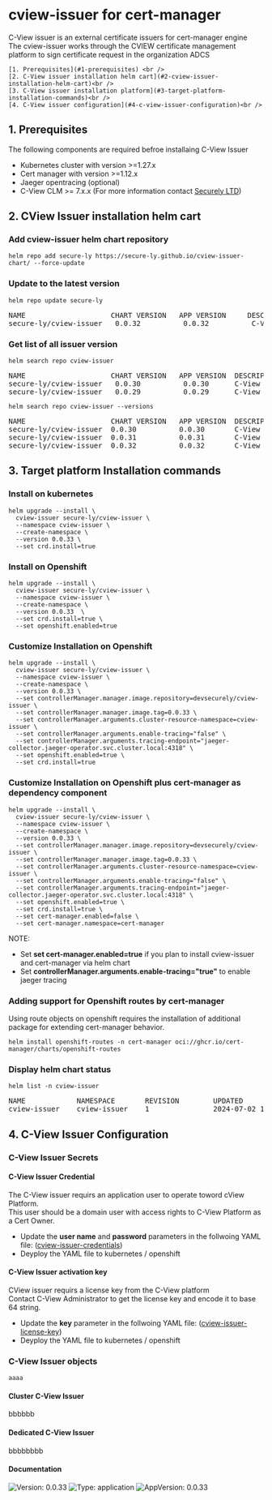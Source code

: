 # cview-issuer for cert-manager 

C-View issuer is an external certificate issuers for cert-manager engine <br />
The cview-issuer works through the CVIEW certificate management platform to sign certificate request in the organization ADCS 
    
    [1. Prerequisites](#1-prerequisites) <br />
    [2. C-View issuer installation helm cart](#2-cview-issuer-installation-helm-cart)<br />
    [3. C-View issuer installation platform](#3-target-platform-installation-commands)<br />
    [4. C-View issuer configuration](#4-c-view-issuer-configuration)<br />
        
## 1. Prerequisites 
The following components are required befroe installaing C-View Issuer 

- Kubernetes cluster with version >=1.27.x      
- Cert manager with version >=1.12.x 
- Jaeger opentracing (optional)
- C-View CLM >= 7.x.x (For more information contact [Securely LTD](https://www.secure-ly.com/contact-us-securely)) 

## 2. CView Issuer installation helm cart 

### Add cview-issuer helm chart repository
```console
helm repo add secure-ly https://secure-ly.github.io/cview-issuer-chart/ --force-update
```

### Update to the latest version 
```console
helm repo update secure-ly
```
<pre>
NAME                    CHART VERSION   APP VERSION     DESCRIPTION
secure-ly/cview-issuer   0.0.32          0.0.32          C-View issuser plugin for cert-manager
</pre>

### Get list of all issuer version
```console
helm search repo cview-issuer
```
<pre>
NAME                    CHART VERSION   APP VERSION  DESCRIPTION
secure-ly/cview-issuer   0.0.30          0.0.30      C-View issuser plugin for cert-manager
secure-ly/cview-issuer   0.0.29          0.0.29      C-View issuser plugin for cert-manager
</pre>

```console
helm search repo cview-issuer --versions 
```
<pre>
NAME                  	CHART VERSION	APP VERSION	 DESCRIPTION                           
secure-ly/cview-issuer	0.0.30       	0.0.30     	 C-View issuer plugin for cert-manager 
secure-ly/cview-issuer	0.0.31       	0.0.31     	 C-View issuer plugin for cert-manager     
secure-ly/cview-issuer	0.0.32       	0.0.32     	 C-View issuer plugin for cert-manager 
</pre>

## 3. Target platform Installation commands

### Install on kubernetes 

```console
helm upgrade --install \
  cview-issuer secure-ly/cview-issuer \
  --namespace cview-issuer \
  --create-namespace \
  --version 0.0.33 \
  --set crd.install=true
```
### Install on Openshift 

```console
helm upgrade --install \
  cview-issuer secure-ly/cview-issuer \
  --namespace cview-issuer \
  --create-namespace \
  --version 0.0.33  \
  --set crd.install=true \
  --set openshift.enabled=true
```
### Customize Installation on Openshift 

```console
helm upgrade --install \
  cview-issuer secure-ly/cview-issuer \
  --namespace cview-issuer \
  --create-namespace \
  --version 0.0.33 \
  --set controllerManager.manager.image.repository=devsecurely/cview-issuer \
  --set controllerManager.manager.image.tag=0.0.33 \
  --set controllerManager.arguments.cluster-resource-namespace=cview-issuer \
  --set controllerManager.arguments.enable-tracing="false" \
  --set controllerManager.arguments.tracing-endpoint="jaeger-collector.jaeger-operator.svc.cluster.local:4318" \
  --set openshift.enabled=true \
  --set crd.install=true
```

### Customize Installation on Openshift plus cert-manager as dependency component 

```console
helm upgrade --install \
  cview-issuer secure-ly/cview-issuer \
  --namespace cview-issuer \
  --create-namespace \
  --version 0.0.33 \
  --set controllerManager.manager.image.repository=devsecurely/cview-issuer \
  --set controllerManager.manager.image.tag=0.0.33 \
  --set controllerManager.arguments.cluster-resource-namespace=cview-issuer \
  --set controllerManager.arguments.enable-tracing="false" \
  --set controllerManager.arguments.tracing-endpoint="jaeger-collector.jaeger-operator.svc.cluster.local:4318" \
  --set openshift.enabled=true \
  --set crd.install=true \
  --set cert-manager.enabled=false \    
  --set cert-manager.namespace=cert-manager 
```

NOTE: <br/> 
- Set **set cert-manager.enabled=true** if you plan to install cview-issuer and cert-manager via helm chart
- Set **controllerManager.arguments.enable-tracing="true"** to enable jaeger tracing 

### Adding support for Openshift routes by cert-manager 
Using route objects on openshift requires the installation of additional package for extending cert-manager behavior.

```console
helm install openshift-routes -n cert-manager oci://ghcr.io/cert-manager/charts/openshift-routes
```

### Display helm chart status

```console
helm list -n cview-issuer
```
<pre>
NAME            NAMESPACE       REVISION        UPDATED                                         STATUS          CHART                   APP VERSION
cview-issuer    cview-issuer    1               2024-07-02 17:31:20.172857068 +0200 CEST        deployed        cview-issuer-0.0.32     0.0.32
</pre>

## 4. C-View Issuer Configuration

### C-View Issuer Secrets 

#### C-View Issuer Credential 

The C-View issuer requirs an application user  to operate toword cView Platform. <br />
This user should be a domain user with access rights to C-View Platform as a Cert Owner.<br />

- Update the **user name** and **password** parameters in the follwoing YAML file: ([cview-issuer-credentials](https://github.com/secure-ly/cview-issuer-chart/tree/main/examples/secrets/cview-issuer-credentials.yaml))
- Deyploy the YAML file to kubernetes / openshift 
  
#### C-View Issuer activation key

CView issuer requirs a license key from the C-View platform <br /> 
Contact C-View Administrator to get the license key and encode it to base 64 string. <br />

- Update the **key** parameter in the follwoing YAML file: ([cview-issuer-license-key](https://github.com/secure-ly/cview-issuer-chart/tree/main/examples/secrets/cview-issuer-license-key.yaml))
- Deyploy the YAML file to kubernetes / openshift

### C-View Issuer objects

    aaaa
        
#### Cluster C-View Issuer 
bbbbbb

#### Dedicated C-View Issuer 

bbbbbbbb

#### Documentation

![Version: 0.0.33](https://img.shields.io/badge/Version-0.0.33-informational?style=flat-square) ![Type: application](https://img.shields.io/badge/Type-application-informational?style=flat-square) ![AppVersion: 0.0.33](https://img.shields.io/badge/AppVersion-0.0.33-informational?style=flat-square)


